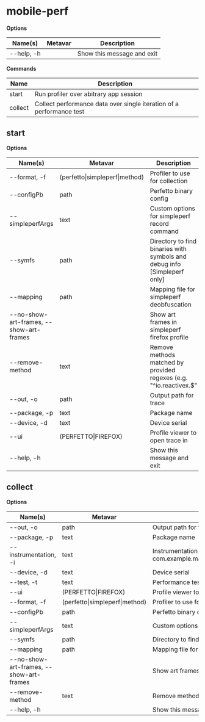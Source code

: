 # mobile-perf
**Options**

| Name(s) | Metavar | Description |
|---|---|---|
| --help, -h |  | Show this message and exit |

**Commands**

| Name | Description |
|---|---|
| start | Run profiler over abitrary app session |
| collect | Collect performance data over single iteration of a performance test |

## start
**Options**

| Name(s) | Metavar | Description |
|---|---|---|
| --format, -f | (perfetto\|simpleperf\|method) | Profiler to use for collection |
| --configPb | path | Perfetto binary config |
| --simpleperfArgs | text | Custom options for simpleperf record command |
| --symfs | path | Directory to find binaries with symbols and debug info [Simpleperf only] |
| --mapping | path | Mapping file for simpleperf deobfuscation |
| --no-show-art-frames, --show-art-frames |  | Show art frames in simpleperf firefox profile |
| --remove-method | text | Remove methods matched by provided regexes (e.g. "^io\.reactivex.$" |
| --out, -o | path | Output path for trace |
| --package, -p | text | Package name |
| --device, -d | text | Device serial |
| --ui | (PERFETTO\|FIREFOX) | Profile viewer to open trace in |
| --help, -h |  | Show this message and exit |

## collect
**Options**

| Name(s) | Metavar | Description |
|---|---|---|
| --out, -o | path | Output path for trace |
| --package, -p | text | Package name |
| --instrumentation, -i | text | Instrumentation runner (e.g. com.example.macrobenchmark/androidx.test.runner.AndroidJUnitRunner) |
| --device, -d | text | Device serial |
| --test, -t | text | Performance test to run |
| --ui | (PERFETTO\|FIREFOX) | Profile viewer to open trace in |
| --format, -f | (perfetto\|simpleperf\|method) | Profiler to use for collection |
| --configPb | path | Perfetto binary config |
| --simpleperfArgs | text | Custom options for simpleperf record command |
| --symfs | path | Directory to find binaries with symbols and debug info [Simpleperf only] |
| --mapping | path | Mapping file for simpleperf deobfuscation |
| --no-show-art-frames, --show-art-frames |  | Show art frames in simpleperf firefox profile |
| --remove-method | text | Remove methods matched by provided regexes (e.g. "^io\.reactivex.$" |
| --help, -h |  | Show this message and exit |


